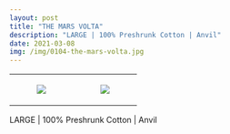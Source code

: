 ```yaml
---
layout: post
title: "THE MARS VOLTA"
description: "LARGE | 100% Preshrunk Cotton | Anvil"
date: 2021-03-08
img: /img/0104-the-mars-volta.jpg
---
```




<table style="width:100%;"><tr><td style="vertical-align:top;">
      <figure class="tmblr-full" data-orig-height="2048" data-orig-width="1365" data-orig-src="https://concertshirts.netlify.app/shirts/0104/0104-01.jpg"><img src="https://64.media.tumblr.com/219af90f7e53768a22c09435b81b43ff/e8318ff987faf597-9a/s540x810/87aeb7a40df3c653c7b4fc0a5693cb2b48d9082e.jpg" data-orig-height="2048" data-orig-width="1365" data-orig-src="https://concertshirts.netlify.app/shirts/0104/0104-01.jpg"/></figure></td>
    <td style="vertical-align:top;">
      <figure class="tmblr-full" data-orig-height="2048" data-orig-width="1365" data-orig-src="https://concertshirts.netlify.app/shirts/0104/0104-02.jpg"><img src="https://64.media.tumblr.com/1308a62f5ad835323410626e5fd6c79a/e8318ff987faf597-7e/s540x810/2fe24cb344cd621d70ad14b854d39e2e90d04928.jpg" data-orig-height="2048" data-orig-width="1365" data-orig-src="https://concertshirts.netlify.app/shirts/0104/0104-02.jpg"/></figure></td>
  </tr></table><p>
  LARGE | 100% Preshrunk Cotton | Anvil
</p>
